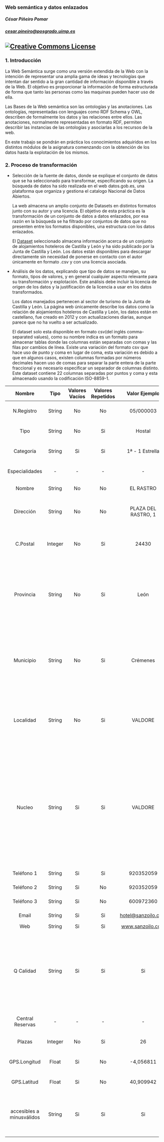 ### Web semántica y datos enlazados
##### César Piñeiro Pomar
##### cesar.pineiro@posgrado.uimp.es
[![Creative Commons License](https://i.creativecommons.org/l/by/4.0/88x31.png "Creative Commons License")](http://creativecommons.org/licenses/by/4.0/ "Creative Commons License")
------------

### 1. Introducción

La Web Semántica surge como una versión extendida de la Web con la intención de representar una amplia gama de ideas y tecnologías que intentan dar sentido a la gran cantidad de información disponible a través de la Web. El objetivo es proporcionar la información de forma estructurada de forma que tanto las personas como las maquinas pueden hacer uso de ella. 

Las Bases de la Web semántica son las ontologías y las anotaciones. Las ontologías, representadas con lenguajes como RDF Schema y OWL, describen de formalmente los datos y las relaciones entre ellos. Las anotaciones, normalmente representadas en formato RDF, permiten describir las instancias de las ontologías y asociarlas a los recursos de la web.

En este trabajo se pondrán en práctica los conocimientos adquiridos en los distintos módulos de la asignatura comenzando con la obtención de los datos hasta la explotación de los mismos.

### 2. Proceso de transformación

- Selección de la fuente de datos, donde se explique el conjunto de datos que se ha seleccionado para transformar, especificando su origen. La búsqueda de datos ha sido realizada en el web datos.gob.es, una plataforma que organiza y gestiona el catalogo Nacional de Datos Abiertos.

	 La web almacena un amplio conjunto de Datasets en distintos formatos junto con su autor y una licencia. El objetivo de esta práctica es la transformación de un conjunto de datos a datos enlazados, por esa razón en la búsqueda se ha filtrado por conjuntos de datos que no presenten entre los formatos disponibles, una estructura con los datos enlazados.

	 El [Dataset](http://datos.gob.es/es/catalogo/a07002862-registro-de-alojamientos-hoteleros2 "dataset") seleccionado almacena información acerca de un conjunto de alojamientos hoteleros de Castilla y León y ha sido publicado por la Junta de Castilla y León. Los datos están disponibles para descargar directamente sin necesidad de ponerse en contacto con el autor únicamente en formato .csv y con una licencia asociada.

- Análisis de los datos, explicando que tipo de datos se manejan, su formato, tipos de valores, y en general cualquier aspecto relevante para su transformación y explotación. Este análisis debe incluir la licencia de origen de los datos y la justificación de la licencia a usar en los datos transformados.

	Los datos manejados pertenecen al sector de turismo de la Junta de Castilla y León. La página web únicamente describe los datos como la relación de alojamientos hoteleros de Castilla y León, los datos están en castellano, fue creado en 2012 y con actualizaciones diarias, aunque parece que no ha vuelto a ser actualizado.

	El dataset solo esta disponible en formato csv(del inglés comma-separated values), como su nombre indica es un formato para almacenar tablas donde las columnas están separadas con comas y las filas por cambios de línea. Existe una variación del formato csv que hace uso de punto y coma en lugar de coma, esta variación es debido a que en algunos casos, existen columnas formadas por números decimales hacen uso de comas para separar la parte entera de la parte fraccional y es necesario especificar un separador de columnas distinto. Este dataset contiene 22 columnas separadas por puntos y coma y esta almacenado usando la codificación ISO-8859-1.

Nombre  |  Tipo  |  Valores Vacíos  |  Valores Repetidos  |  Valor Ejemplo  |  Descripción
:------------:  |  :------------:  |  :------------:  |  :------------:  |  :------------:  |  :------------
N.Registro | String | No | No | 05/000003 | Identificador único de cada alojamiento
Tipo | String | No | Si | Hostal | Nombre del tipo de alejamiento
Categoría | String | Si | Si | 1ª - 1 Estrella | Numero de estrellas del alojamiento
Especialidades | - | - | - | - | Columna vacía sin información
Nombre | String | No | No | EL RASTRO | Nombre del Alojamiento
Dirección | String | No | No | PLAZA DEL RASTRO, 1 | Dirección física del lugar en el que se encuentra el alojamiento
C.Postal | Integer | No | Si | 24430 | Código postal de lugar en el que se encuentra el alojamiento.
Provincia | String | No | Si | León | División territorial con carácter administrativo dentro de un estado. En este caso solo denota provincias dentro de Castilla y león
Municipio | String | No | Si | Crémenes | Entidades administrativas regidas bajo un mismo gobierno, por lo que pueden incluirse varias localidades en un mismo municipio
Localidad | String | No | Si | VALDORE | Una división administrativa o territorial formada por un núcleo de población, ya sea una aldea, pueblo, ciudad...
Nucleo | String | Si | Si | VALDORE | Conjunto de edificaciones, constituido por un mínimo de 25 viviendas o 250 habitantes, con ayuntamiento situado dentro del mismo conjunto, y que posee todos los servicios de alumbrado, agua, alcantarillado y teléfono
Teléfono 1 | String | Si | Si | 920352059 | Teléfono principal
Teléfono 2 | String | Si | No | 920352059 | Teléfono adicional
Teléfono 3 | String | Si | No | 600972360 | Teléfono adicional
Email | String | Si | Si | hotel@sanzoilo.com | Correo electrónico
Web | String | Si | Si | www.sanzoilo.com | Página web
Q Calidad | String | Si | Si | Si | Contiene 'Si' en todos los alojamientos que tienen La marca "Q" de Calidad Turística que aporta prestigio, diferenciación, fiabilidad, rigurosidad y promoción
Central Reservas | - | - | - | - | Columna vacía sin información
Plazas | Integer | No | Si | 26 | Número de habitaciones disponibles
GPS.Longitud | Float | Si | No | -4,056811 | Longitud GPS de la ubicación física
GPS.Latitud | Float | Si | No | 40,909942 | Latitud GPS de la ubicación física
accesibles a minusválidos | String | Si | Si | Si | Contiene  'Si'  en todos los alojamientos que son accesibles por personas minusválidas
